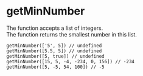 # getMinNumber

The function accepts a list of integers.  
The function returns the smallest number in this list.

```
getMinNumber(['5', 5]) // undefined
getMinNumber([5.5, 5]) // undefined
getMinNumber([5, true]) // undefined
getMinNumber([15, 5, -4, -234, 0, 156]) // -234
getMinNumber([5, -5, 54, 100]) // -5
```
